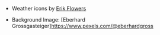 - Weather icons by [Erik Flowers](https://github.com/erikflowers/weather-icons)

- Background Image: [Eberhard Grossgasteiger]https://www.pexels.com/@eberhardgross
